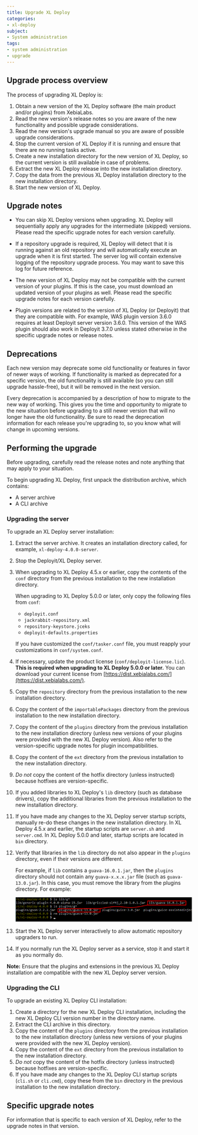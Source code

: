 ```yaml
---
title: Upgrade XL Deploy
categories:
- xl-deploy
subject:
- System administration
tags:
- system administration
- upgrade
---
```


## Upgrade process overview

The process of upgrading XL Deploy is:

1. Obtain a new version of the XL Deploy software (the main product and/or plugins) from XebiaLabs.
1. Read the new version's release notes so you are aware of the new functionality and possible upgrade considerations.
1. Read the new version's upgrade manual so you are aware of possible upgrade considerations.
1. Stop the current version of XL Deploy if it is running and ensure that there are no running tasks active.
1. Create a new installation directory for the new version of XL Deploy, so the current version is still available in case of problems.
1. Extract the new XL Deploy release into the new installation directory.
1. Copy the data from the previous XL Deploy installation directory to the new installation directory.
1. Start the new version of XL Deploy.

## Upgrade notes

* You can skip XL Deploy versions when upgrading. XL Deploy will sequentially apply any upgrades for the intermediate (skipped) versions. Please read the specific upgrade notes for each version carefully.

* If a repository upgrade is required, XL Deploy will detect that it is running against an old repository and will automatically execute an upgrade when it is first started. The server log will contain extensive logging of the repository upgrade process. You may want to save this log for future reference.

* The new version of XL Deploy may not be compatible with the current version of your plugins. If this is the case, you must download an updated version of your plugins as well. Please read the specific upgrade notes for each version carefully.

* Plugin versions are related to the version of XL Deploy (or Deployit) that they are compatible with. For example, WAS plugin version 3.6.0 requires at least Deployit server version 3.6.0. This version of the WAS plugin should also work in Deployit 3.7.0 unless stated otherwise in the specific upgrade notes or release notes.

## Deprecations

Each new version may deprecate some old functionality or features in favor of newer ways of working. If functionality is marked as deprecated for a specific version, the old functionality is still available (so you can still upgrade hassle-free), but it will be removed in the next version.

Every deprecation is accompanied by a description of how to migrate to the new way of working. This gives you the time and opportunity to migrate to the new situation before upgrading to a still newer version that will no longer have the old functionality. Be sure to read the deprecation information for each release you're upgrading to, so you know what will change in upcoming versions.

## Performing the upgrade

Before upgrading, carefully read the release notes and note anything that may apply to your situation.

To begin upgrading XL Deploy, first unpack the distribution archive, which contains:

* A server archive
* A CLI archive

### Upgrading the server

To upgrade an XL Deploy server installation:

1. Extract the server archive. It creates an installation directory called, for example, `xl-deploy-4.0.0-server`.
1. Stop the Deployit/XL Deploy server.
1. When upgrading to XL Deploy 4.5.x or earlier, copy the contents of the `conf` directory from the previous installation to the new installation directory.

    When upgrading to XL Deploy 5.0.0 or later, only copy the following files from `conf`:

    * `deployit.conf`
    * `jackrabbit-repository.xml`
    * `repository-keystore.jceks`
    * `deployit-defaults.properties`

    If you have customized the `conf/tasker.conf` file, you must reapply your customizations in `conf/system.conf`.

1. If necessary, update the product license (`conf/deployit-license.lic`). **This is required when upgrading to XL Deploy 5.0.0 or later.** You can download your current license from [https://dist.xebialabs.com/](https://dist.xebialabs.com/).
1. Copy the `repository` directory from the previous installation to the new installation directory.
1. Copy the content of the `importablePackages` directory from the previous installation to the new installation directory.
1. Copy the content of the `plugins` directory from the previous installation to the new installation directory (unless new versions of your plugins were provided with the new XL Deploy version). Also refer to the version-specific upgrade notes for plugin incompatibilities.
1. Copy the content of the `ext` directory from the previous installation to the new installation directory.
1. *Do not* copy the content of the hotfix directory (unless instructed) because hotfixes are version-specific.
1. If you added libraries to XL Deploy's `lib` directory (such as database drivers), copy the additional libraries from the previous installation to the new installation directory.
1. If you have made any changes to the XL Deploy server startup scripts, manually re-do these changes in the new installation directory. In XL Deploy 4.5.x and earlier, the startup scripts are `server.sh` and `server.cmd`. In XL Deploy 5.0.0 and later, startup scripts are located in `bin` directory.
1. Verify that libraries in the `lib` directory do not also appear in the `plugins` directory, even if their versions are different.

    For example, if `lib` contains a `guava-16.0.1.jar`, then the `plugins` directory should not contain any `guava-x.x.x.jar` file (such as `guava-13.0.jar`). In this case, you must remove the library from the plugins directory. For example: 

    ![Sample duplicate libraries](images/duplicate-libs-example.png)

1. Start the XL Deploy server interactively to allow automatic repository upgraders to run.
1. If you normally run the XL Deploy server as a service, stop it and start it as you normally do.

**Note:** Ensure that the plugins and extensions in the previous XL Deploy installation are compatible with the new XL Deploy server version.

### Upgrading the CLI

To upgrade an existing XL Deploy CLI installation:

1. Create a directory for the new XL Deploy CLI installation, including the new XL Deploy CLI version number in the directory name.
1. Extract the CLI archive in this directory.
1. Copy the content of the `plugins` directory from the previous installation to the new installation directory (unless new versions of your plugins were provided with the new XL Deploy version).
1. Copy the content of the `ext` directory from the previous installation to the new installation directory.
1. *Do not* copy the content of the hotfix directory (unless instructed) because hotfixes are version-specific.
1. If you have made any changes to the XL Deploy CLI startup scripts (`cli.sh` or `cli.cmd`), copy these from the `bin` directory in the previous installation to the new installation directory.

## Specific upgrade notes

For information that is specific to each version of XL Deploy, refer to the upgrade notes in that version.
